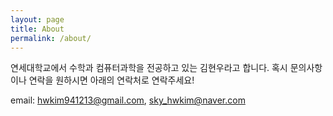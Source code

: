 ```yaml
---
layout: page
title: About
permalink: /about/
---
```


연세대학교에서 수학과 컴퓨터과학을 전공하고 있는 김현우라고 합니다. 
혹시 문의사항이나 연락을 원하시면 아래의 연락처로 연락주세요!

email: hwkim941213@gmail.com, sky_hwkim@naver.com
